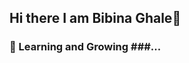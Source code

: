## Hi there I am Bibina Ghale👋

### 🌱 Learning and Growing ###...

<!--
**BinaGhale/BinaGhale** is a ✨ _special_ ✨ repository because its `README.md` (this file) appears on your GitHub profile.

Here are some ideas to get you started:

**I’m currently  learning **
- 🌱 I’m currently learning ...
- 👯 I’m looking to collaborate on ...
- 🤔 I’m looking for help with ...
- 💬 Ask me about ...
- 📫 How to reach me: ...
- 😄 Pronouns: ...
- ⚡ Fun fact: ...
-->

